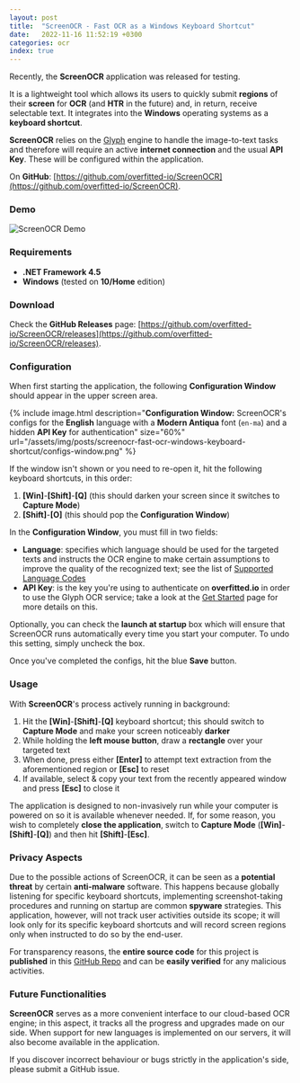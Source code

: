 ```yaml
---
layout: post
title:  "ScreenOCR - Fast OCR as a Windows Keyboard Shortcut"
date:   2022-11-16 11:52:19 +0300
categories: ocr
index: true
---
```




Recently, the **ScreenOCR** application was released for testing. 

It is a lightweight tool which allows its users to quickly submit **regions** of their **screen** for **OCR** (and **HTR** in the future) and, in return, receive selectable text. It integrates into the **Windows** operating systems as a **keyboard shortcut**.

**ScreenOCR** relies on the [Glyph](https://overfitted.io/ocr/glyph-ocr-engine) engine to handle the image-to-text tasks and therefore will require an active **internet connection** and the usual **API Key**. These will be configured within the application.

On **GitHub**: [https://github.com/overfitted-io/ScreenOCR](https://github.com/overfitted-io/ScreenOCR).



### Demo

![ScreenOCR Demo](/assets/img/posts/screenocr-fast-ocr-windows-keyboard-shortcut/screenocr-demo.gif)


### Requirements

* **.NET Framework 4.5**
* **Windows** (tested on **10/Home** edition)


### Download

Check the **GitHub Releases** page: [https://github.com/overfitted-io/ScreenOCR/releases](https://github.com/overfitted-io/ScreenOCR/releases).

### Configuration

When first starting the application, the following **Configuration Window** should appear in the upper screen area.

{% include image.html
            description="**Configuration Window:** ScreenOCR's configs for the **English** language with a **Modern Antiqua** font (`en-ma`) and a hidden **API Key** for authentication"
            size="60%"
            url="/assets/img/posts/screenocr-fast-ocr-windows-keyboard-shortcut/configs-window.png" %}

If the window isn't shown or you need to re-open it, hit the following keyboard shortcuts, in this order:
1. **[Win]**-**[Shift]**-**[Q]**  (this should darken your screen since it switches to **Capture Mode**)
2. **[Shift]**-**[O]** (this should pop the **Configuration Window**)

In the **Configuration Window**, you must fill in two fields: 
* **Language**: specifies which language should be used for the targeted texts and instructs the OCR engine to make certain assumptions to improve the quality of the recognized text; see the list of [Supported Language Codes](/ocr/glyph-ocr-engine#supported-languages) 
* **API Key**: is the key you're using to authenticate on **overfitted.io** in order to use the Glyph OCR service; take a look at the [Get Started](/get-started/) page for more details on this.

Optionally, you can check the **launch at startup** box which will ensure that ScreenOCR runs automatically every time you start your computer. To undo this setting, simply uncheck the box.

Once you've completed the configs, hit the blue **Save** button.


### Usage

With **ScreenOCR**'s process actively running in background:

1. Hit the **[Win]**-**[Shift]**-**[Q]** keyboard shortcut; this should switch to **Capture Mode** and make your screen noticeably **darker**
2. While holding the **left mouse button**, draw a **rectangle** over your targeted text
3. When done, press either **[Enter]** to attempt text extraction from the aforementioned region or **[Esc]** to reset
4. If available, select & copy your text from the recently appeared window and press **[Esc]** to close it

The application is designed to non-invasively run while your computer is powered on so it is available whenever needed. 
If, for some reason, you wish to completely **close the application**, switch to **Capture Mode** (**[Win]**-**[Shift]**-**[Q]**) and then hit **[Shift]**-**[Esc]**.


### Privacy Aspects

Due to the possible actions of ScreenOCR, it can be seen as a **potential threat** by certain **anti-malware** software. This happens because globally listening for specific keyboard shortcuts, implementing screenshot-taking procedures and running on startup are common **spyware** strategies. This application, however, will not track user activities outside its scope; it will look only for its specific keyboard shortcuts and will record screen regions only when instructed to do so by the end-user.

For transparency reasons, the **entire source code** for this project is **published** in this [GitHub Repo](https://github.com/overfitted-io/ScreenOCR) and can be **easily verified** for any malicious activities.


### Future Functionalities

**ScreenOCR** serves as a more convenient interface to our cloud-based OCR engine; in this aspect, it tracks all the progress and upgrades made on our side. When support for new languages is implemented on our servers, it will also become available in the application.

If you discover incorrect behaviour or bugs strictly in the application's side, please submit a GitHub issue.
